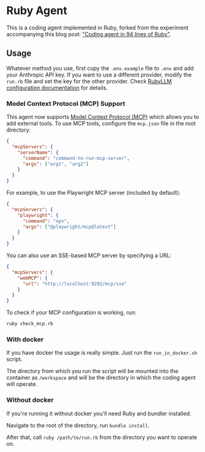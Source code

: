# Ruby Agent 
This is a coding agent implemented in Ruby, forked from the experiment accompanying this blog post: ["Coding agent in 94 lines of Ruby"](https://radanskoric.com/articles/coding-agent-in-ruby).

## Usage

Whatever method you use, first copy the `.env.example` file to `.env` and add your Anthropic API key. If you want to use a different provider, modify the `run.rb` file and set the key for the other provider. Check [RubyLLM configuration documentation](https://rubyllm.com/configuration) for details.

### Model Context Protocol (MCP) Support

This agent now supports [Model Context Protocol (MCP)](https://modelcontextprotocol.io/) which allows you to add external tools. To use MCP tools, configure the `mcp.json` file in the root directory:

```json
{
  "mcpServers": {
    "serverName": {
      "command": "command-to-run-mcp-server",
      "args": ["arg1", "arg2"]
    }
  }
}
```

For example, to use the Playwright MCP server (included by default):

```json
{
  "mcpServers": {
    "playwright": {
      "command": "npx",
      "args": ["@playwright/mcp@latest"]
    }
  }
}
```

You can also use an SSE-based MCP server by specifying a URL:

```json
{
  "mcpServers": {
    "webMCP": {
      "url": "http://localhost:9292/mcp/sse"
    }
  }
}
```

To check if your MCP configuration is working, run:

```bash
ruby check_mcp.rb
```

### With docker

If you have docker the usage is really simple. Just run the `run_in_docker.sh` script.

The directory from which you run the script will be mounted into the container as `/workspace` and will be the directory in which the coding agent will operate.

### Without docker

If you're running it without docker you'll need Ruby and bundler installed.

Navigate to the root of the directory, run `bundle install`.

After that, call `ruby /path/to/run.rb` from the directory you want to operate on.
